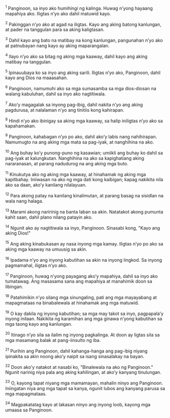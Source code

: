 <sup>1</sup>
Panginoon, sa inyo ako humihingi ng kalinga. Huwag nʼyong hayaang mapahiya ako. Iligtas nʼyo ako dahil matuwid kayo. 

<sup>2</sup>
Pakinggan nʼyo ako at agad na iligtas. Kayo ang aking batong kanlungan, at pader na tanggulan para sa aking kaligtasan. 

<sup>3</sup>
Dahil kayo ang bato na matibay na kong kanlungan, pangunahan nʼyo ako at patnubayan nang kayo ay aking maparangalan. 

<sup>4</sup>
Ilayo nʼyo ako sa bitag ng aking mga kaaway, dahil kayo ang aking matibay na tanggulan. 

<sup>5</sup>
Ipinauubaya ko sa inyo ang aking sarili. Iligtas nʼyo ako, Panginoon, dahil kayo ang Dios na maaasahan. 

<sup>6</sup>
Panginoon, namumuhi ako sa mga sumasamba sa mga dios-diosan na walang kabuluhan, dahil sa inyo ako nagtitiwala. 

<sup>7</sup>
Akoʼy magagalak sa inyong pag-ibig, dahil nakita nʼyo ang aking pagdurusa, at nalalaman nʼyo ang tinitiis kong kahirapan. 

<sup>8</sup>
Hindi nʼyo ako ibinigay sa aking mga kaaway, sa halip iniligtas nʼyo ako sa kapahamakan. 

<sup>9</sup>
Panginoon, kahabagan nʼyo po ako, dahil akoʼy labis nang nahihirapan. Namumugto na ang aking mga mata sa pag-iyak, at nanghihina na ako. 

<sup>10</sup>
Ang buhay koʼy punong-puno ng kasawian; umiikli ang buhay ko dahil sa pag-iyak at kalungkutan. Nanghihina na ako sa kapighatiang aking nararanasan, at parang nadudurog na ang aking mga buto. 

<sup>11</sup>
Kinukutya ako ng aking mga kaaway, at hinahamak ng aking mga kapitbahay. Iniiwasan na ako ng mga dati kong kaibigan; kapag nakikita nila ako sa daan, akoʼy kanilang nilalayuan. 

<sup>12</sup>
Para akong patay na kanilang kinalimutan, at parang basag na sisidlan na wala nang halaga. 

<sup>13</sup>
Marami akong naririnig na banta laban sa akin. Natatakot akong pumunta kahit saan, dahil plano nilang patayin ako. 

<sup>14</sup>
Ngunit ako ay nagtitiwala sa inyo, Panginoon. Sinasabi kong, "Kayo ang aking Dios!" 

<sup>15</sup>
Ang aking kinabukasan ay nasa inyong mga kamay. Iligtas nʼyo po ako sa aking mga kaaway na umuusig sa akin. 

<sup>16</sup>
Ipadama nʼyo ang inyong kabutihan sa akin na inyong lingkod. Sa inyong pagmamahal, iligtas nʼyo ako. 

<sup>17</sup>
Panginoon, huwag nʼyong payagang akoʼy mapahiya, dahil sa inyo ako tumatawag. Ang masasama sana ang mapahiya at manahimik doon sa libingan. 

<sup>18</sup>
Patahimikin nʼyo silang mga sinungaling, pati ang mga mayayabang at mapagmataas na binabalewala at hinahamak ang mga matuwid. 

<sup>19</sup>
O kay dakila ng inyong kabutihan; sa mga may takot sa inyo, pagpapalaʼy inyong inilaan. Nakikita ng karamihan ang mga ginawa nʼyong kabutihan sa mga taong kayo ang kanlungan. 

<sup>20</sup>
Itinago nʼyo sila sa ilalim ng inyong pagkalinga. At doon ay ligtas sila sa mga masamang balak at pang-iinsulto ng iba. 

<sup>21</sup>
Purihin ang Panginoon, dahil kahanga-hanga ang pag-ibig niyang ipinakita sa akin noong akoʼy naipit sa isang sinasalakay na bayan. 

<sup>22</sup>
Doon akoʼy natakot at nasabi ko, "Binalewala na ako ng Panginoon." Ngunit narinig niya pala ang aking kahilingan, at akoʼy kanyang tinulungan. 

<sup>23</sup>
O, kayong tapat niyang mga mamamayan, mahalin ninyo ang Panginoon. Iniingatan niya ang mga tapat sa kanya, ngunit lubos ang kanyang parusa sa mga mapagmataas. 

<sup>24</sup>
Magpakatatag kayo at lakasan ninyo ang inyong loob, kayong mga umaasa sa Panginoon.